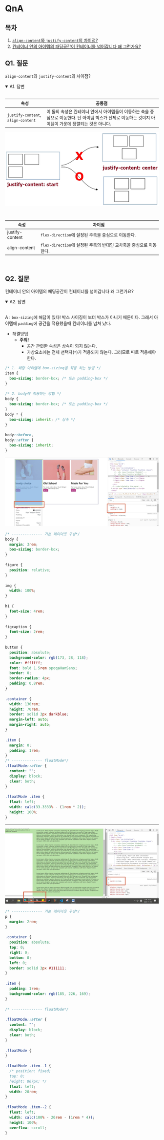 # QnA

## 목차

1. [`align-content`와 `justify-content`의 차이점?](#q1-질문)
1. [컨테이너 안의 아이템의 패딩공간이 컨테이너를 넘어갑니다 왜 그런가요?](#q2-질문)

## Q1. 질문

`align-content`와 `justify-content`의 차이점?

<details open>
  <summary>A1. 답변</summary>
  <br/>

| 속성                               | 공통점                                                                                                                                                   |
| ---------------------------------- | -------------------------------------------------------------------------------------------------------------------------------------------------------- |
| `justify-content`, `align-content` | 이 둘의 속성은 컨테이너 안에서 아이템들이 이동하는 축을 중심으로 이동한다. 단 아이템 박스가 전체로 이동하는 것이지 아이템이 가운데 정렬되는 것은 아니다. |

![](./assets/layout_TIL_attached_file1.jpg)

  <br />

| 속성            | 차이점                                                              |
| --------------- | ------------------------------------------------------------------- |
| justify-content | `flex-direction`에 설정된 주축을 중심으로 이동한다.                 |
| align-content   | `flex-direction`에 설정된 주축의 반대인 교차축을 중심으로 이동한다. |

</details>

<br/>

## Q2. 질문

컨테이너 안의 아이템의 패딩공간이 컨테이너를 넘어갑니다 왜 그런가요?

<details open>
  <summary>A2. 답변</summary>
  <br/>

A : `box-sizing`에 해답이 있다! 박스 사이징이 보더 박스가 아니기 때문이다. 그래서 아이템에 `padding`에 공간을 적용했을때 컨테이너를 넘쳐 났다.

- 해결방법
  - **주의!**
    - 공간 관련한 속성은 상속이 되지 않는다.
    - 가상요소에는 전체 선택자(`*`)가 적용되지 않는다. 그러므로 따로 적용해야 한다.

```css
/* 1. 해당 아이템에 box-sizing을 적용 하는 방법 */
item {
  box-sizing: border-box; /* 또는 padding-box */
}

/* 2. body에 적용하는 방법 */
body {
  box-sizing: border-box; /* 또는 padding-box */
}
body * {
  box-sizing: inherit; /* 상속 */
}

body::before,
body::after {
  box-sizing: inherit;
}
```

![](./assets/layout_QnA_attached_file1.jpg)

```css
/* -------------- 기본 레이아웃 구성*/
body {
  margin: 3rem;
  box-sizing: border-box;
}

figure {
  position: relative;
}

img {
  width: 100%;
}

h1 {
  font-size: 4rem;
}

figcaption {
  font-size: 2rem;
}

button {
  position: absolute;
  background-color: rgb(173, 28, 118);
  color: #ffffff;
  font: bold 1.5rem spoqaHanSans;
  border: 0;
  border-radius: 4px;
  padding: 0.8rem;
}

.container {
  width: 130rem;
  height: 70rem;
  border: solid 3px darkblue;
  margin-left: auto;
  margin-right: auto;
}

.item {
  margin: 0;
  padding: 1rem;
}
/* -------------- floatMode*/
.floatMode::after {
  content: "";
  display: block;
  clear: both;
}

.floatMode .item {
  float: left;
  width: calc(33.3333% - (1rem * 2));
  height: 100%;
}
```

---

![](./assets/layout_QnA_attached_file2.jpg)

```css
/* -------------- 기본 레이아웃 구성*/
p {
  margin: 2rem;
}

.container {
  position: absolute;
  top: 0;
  right: 0;
  bottom: 0;
  left: 0;
  border: solid 3px #111111;
}

.item {
  padding: 1rem;
  background-color: rgb(185, 226, 169);
}

/* -------------- floatMode*/

.floatMode::after {
  content: "";
  display: block;
  clear: both;
}

.floatMode {
}

.floatMode .item--1 {
  /* position: fixed;
  top: 0;
  height: 867px; */
  float: left;
  width: 20rem;
}

.floatMode .item--2 {
  float: left;
  width: calc(100% - 20rem - (1rem * 4));
  height: 100%;
  overflow: scroll;
}
```

</details>

<br/>
